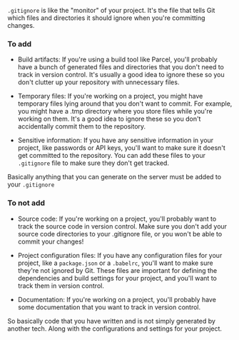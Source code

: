 `.gitignore` is like the "monitor" of your project. It's the file that tells Git which files and directories it should ignore when you're committing changes.

### To add

- Build artifacts: If you're using a build tool like Parcel, you'll probably have a bunch of generated files and directories that you don't need to track in version control. It's usually a good idea to ignore these so you don't clutter up your repository with unnecessary files.

- Temporary files: If you're working on a project, you might have temporary files lying around that you don't want to commit. For example, you might have a .tmp directory where you store files while you're working on them. It's a good idea to ignore these so you don't accidentally commit them to the repository.

- Sensitive information: If you have any sensitive information in your project, like passwords or API keys, you'll want to make sure it doesn't get committed to the repository. You can add these files to your `.gitignore` file to make sure they don't get tracked.

Basically anything that you can generate on the server must be added to your `.gitignore`

### To not add

- Source code: If you're working on a project, you'll probably want to track the source code in version control. Make sure you don't add your source code directories to your .gitignore file, or you won't be able to commit your changes!

- Project configuration files: If you have any configuration files for your project, like a `package.json` or a `.babelrc`, you'll want to make sure they're not ignored by Git. These files are important for defining the dependencies and build settings for your project, and you'll want to track them in version control.

- Documentation: If you're working on a project, you'll probably have some documentation that you want to track in version control.

So basically code that you have written and is not simply generated by another tech. Along with the configurations and settings for your project.
